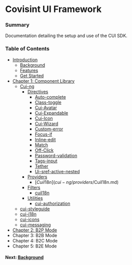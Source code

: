 # Covisint UI Framework

### Summary
Documentation detailing the setup and use of the CUI SDK.

### Table of Contents
* [Introduction](README.md)
   * [Background](background.md)
   * [Features](features.md)
   * [Get Started](get_started.md)
* [Chapter 1: Component Library](chapter1.md)
   * [Cui-ng](cui-ng/cui-ng.md)
       * [Directives](cui-ng/directives/directives.md)
          * [Auto-complete](cui-ng/directives/auto-complete.md)
          * [Class-toggle](cui-ng/directives/class-toggle.md)
          * [Cui-Avatar](cui-ng/directives/cui-avatar.md)
          * [Cui-Expandable](cui-ng/directives/cui-expandable.md)
          * [Cui-Icon](cui-ng/directives/cui-icon.md)
          * [Cui-Wizard](cui-ng/directives/cui-wizard.md)
          * [Custom-error](cui-ng/directives/custom-error.md)
          * [Focus-if](cui-ng/directives/focus-if.md)
          * [Inline-edit](cui-ng/directives/inline-edit.md)
          * [Match](cui-ng/directives/match.md)
          * [Off-Click](cui-ng/directives/off-click.md)
          * [Password-validation](cui-ng/directives/password-validation.md)
          * [Tags-input](cui-ng/directives/tags-input.md)
          * [Tether](cui-ng/directives/tether.md)
          * [Ui-sref-active-nested](cui-ng/directives/ui-sref-active-nested.md)
       * [Providers](cui-ng/providers/providers.md)
          * [$CuiI18n](cui-ng/providers/$CuiI18n.md)
       * [Filters](cui-ng/filters/filters.md)
          * [cuiI18n](cui-ng/filters/cuiI18n.md)
       * [Utilities](cui-ng/utilities/utilities.md)
          * [cui-authorization](cui-ng/utilities/cui-authorization.md)
   * [cui-styleguide](cui-styleguide.md)
   * [cui-i18n](cui-i18n.md)
   * [cui-icons](cui-icons.md)
   * [cui-messaging](cui-messaging.md)
* [Chapter 2: B2P Mode](chapter_2_b2p_mode.md)
* Chapter 3: B2B Mode
* Chapter 4: B2C Mode
* Chapter 5: B2E Mode

#### Next: [Background](background.md)
